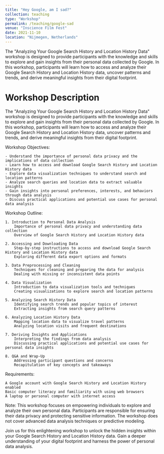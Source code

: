 ```yaml
---
title: "Hey Google, am I sad?"
collection: teaching
type: "Workshop"
permalink: /teaching/google-sad
venue: "Inscience Film Fest"
date: 2021-11-10
location: "Nijmegen, Netherlands"
---
```


The "Analyzing Your Google Search History and Location History Data" workshop is designed to provide participants with the knowledge and skills to explore and gain insights from their personal data collected by Google. In this workshop, participants will learn how to access and analyze their Google Search History and Location History data, uncover patterns and trends, and derive meaningful insights from their digital footprint.

Workshop Description
======

The "Analyzing Your Google Search History and Location History Data" workshop is designed to provide participants with the knowledge and skills to explore and gain insights from their personal data collected by Google. In this workshop, participants will learn how to access and analyze their Google Search History and Location History data, uncover patterns and trends, and derive meaningful insights from their digital footprint.

Workshop Objectives:

    - Understand the importance of personal data privacy and the implications of data collection
    - Learn how to access and download Google Search History and Location History data
    - Explore data visualization techniques to understand search and location patterns
    - Analyze search queries and location data to extract valuable insights
    - Gain insights into personal preferences, interests, and behaviors through data analysis
    - Discuss practical applications and potential use cases for personal data analysis

Workshop Outline:

    1. Introduction to Personal Data Analysis
        Importance of personal data privacy and understanding data collection
        Overview of Google Search History and Location History data

    2. Accessing and Downloading Data 
        Step-by-step instructions to access and download Google Search History and Location History data
        Exploring different data export options and formats

    3. Data Preprocessing and Cleaning 
        Techniques for cleaning and preparing the data for analysis
        Dealing with missing or inconsistent data points

    4. Data Visualization 
        Introduction to data visualization tools and techniques
        Creating visualizations to explore search and location patterns

    5. Analyzing Search History Data 
        Identifying search trends and popular topics of interest
        Extracting insights from search query patterns

    6. Analyzing Location History Data 
        Mapping location data to visualize travel patterns
        Analyzing location visits and frequent destinations

    7. Deriving Insights and Applications 
        Interpreting the findings from data analysis
        Discussing practical applications and potential use cases for personal data insights

    8. Q&A and Wrap-Up 
        Addressing participant questions and concerns
        Recapitulation of key concepts and takeaways

Requirements:

    A Google account with Google Search History and Location History enabled
    Basic computer literacy and familiarity with using web browsers
    A laptop or personal computer with internet access

Note: This workshop focuses on empowering individuals to explore and analyze their own personal data. Participants are responsible for ensuring their data privacy and protecting sensitive information. The workshop does not cover advanced data analysis techniques or predictive modeling.

Join us for this enlightening workshop to unlock the hidden insights within your Google Search History and Location History data. Gain a deeper understanding of your digital footprint and harness the power of personal data analysis.
